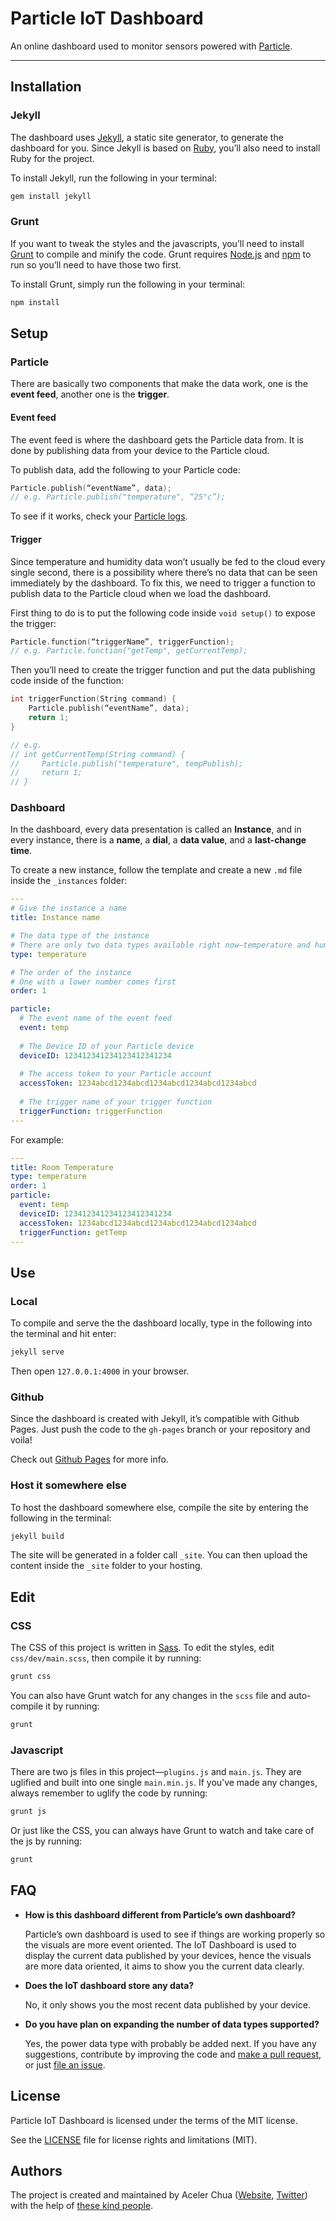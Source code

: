 # Particle IoT Dashboard

An online dashboard used to monitor sensors powered with [Particle](https://www.particle.io/).

---

## Installation

### Jekyll 

The dashboard uses [Jekyll](http://jekyllrb.com), a static site generator, to generate the dashboard for you. Since Jekyll is based on [Ruby](https://www.ruby-lang.org/), you’ll also need to install Ruby for the project.

To install Jekyll, run the following in your terminal:

```bash 
gem install jekyll
```

### Grunt

If you want to tweak the styles and the javascripts, you’ll need to install [Grunt](http://gruntjs.com/) to compile and minify the code. Grunt requires [Node.js](https://nodejs.org/en/) and [npm](https://www.npmjs.com/) to run so you’ll need to have those two first.

To install Grunt, simply run the following in your terminal:

```bash
npm install
```

## Setup

### Particle

There are basically two components that make the data work, one is the **event feed**, another one is the **trigger**.

#### Event feed

The event feed is where the dashboard gets the Particle data from. It is done by publishing data from your device to the Particle cloud.

To publish data, add the following to your Particle code:

```c++
Particle.publish(“eventName”, data);
// e.g. Particle.publish("temperature", “25°c”);
```

To see if it works, check your [Particle logs](https://dashboard.particle.io/user/logs).

#### Trigger

Since temperature and humidity data won’t usually be fed to the cloud every single second, there is a possibility where there’s no data that can be seen immediately by the dashboard. To fix this, we need to trigger a function to publish data to the Particle cloud when we load the dashboard.

First thing to do is to put the following code inside ```void setup()``` to expose the trigger:

```c++
Particle.function(“triggerName”, triggerFunction);
// e.g. Particle.function("getTemp", getCurrentTemp);
```

Then you’ll need to create the trigger function and put the data publishing code inside of the function:

```c++
int triggerFunction(String command) {
    Particle.publish(“eventName”, data);
    return 1;
}

// e.g.
// int getCurrentTemp(String command) {
//     Particle.publish("temperature", tempPublish);
//     return 1;
// }
```

### Dashboard

In the dashboard, every data presentation is called an **Instance**, and in every instance, there is a **name**, a **dial**, a **data value**, and a **last-change time**.

To create a new instance, follow the template and create a new ```.md``` file inside the ```_instances``` folder:

```yaml
---
# Give the instance a name
title: Instance name

# The data type of the instance
# There are only two data types available right now—temperature and humidity
type: temperature

# The order of the instance
# One with a lower number comes first
order: 1

particle:
  # The event name of the event feed
  event: temp
  
  # The Device ID of your Particle device
  deviceID: 123412341234123412341234
  
  # The access token to your Particle account
  accessToken: 1234abcd1234abcd1234abcd1234abcd1234abcd
  
  # The trigger name of your trigger function
  triggerFunction: triggerFunction
---
```

For example:
```yaml
---
title: Room Temperature
type: temperature 
order: 1
particle:
  event: temp
  deviceID: 123412341234123412341234
  accessToken: 1234abcd1234abcd1234abcd1234abcd1234abcd
  triggerFunction: getTemp 
---
```

## Use

### Local

To compile and serve the the dashboard locally, type in the following into the terminal and hit enter:

```bash
jekyll serve
```

Then open ```127.0.0.1:4000``` in your browser.

### Github

Since the dashboard is created with Jekyll, it’s compatible with Github Pages. Just push the code to the ```gh-pages``` branch or your repository and voila!

Check out [Github Pages](https://pages.github.com/) for more info.

### Host it somewhere else

To host the dashboard somewhere else, compile the site by entering the following in the terminal:

```bash
jekyll build
```

The site will be generated in a folder call ```_site```. You can then upload the content inside the ```_site``` folder to your hosting.

## Edit

### CSS

The CSS of this project is written in [Sass](http://sass-lang.com/). To edit the styles, edit ```css/dev/main.scss```, then compile it by running:

``` bash
grunt css
```

You can also have Grunt watch for any changes in the ```scss``` file and auto-compile it by running:

```bash
grunt
```

### Javascript

There are two js files in this project—```plugins.js``` and ```main.js```. They are uglified and built into one single ```main.min.js```. If you’ve made any changes, always remember to uglify the code by running:

```bash
grunt js
```

Or just like the CSS, you can always have Grunt to watch and take care of the js by running:

```bash
grunt
```

## FAQ
- **How is this dashboard different from Particle’s own dashboard?**

  Particle’s own dashboard is used to see if things are working properly so the visuals are more event oriented. The IoT Dashboard is used to display the current data published by your devices, hence the visuals are more data oriented, it aims to show you the current data clearly.
  
- **Does the IoT dashboard store any data?**
   
   No, it only shows you the most recent data published by your device.
   
- **Do you have plan on expanding the number of data types supported?**
   
   Yes, the power data type with probably be added next. If you have any suggestions, contribute by improving the code and [make a pull request](https://github.com/chakler/particle-iot-dashboard/pulls), or just [file an issue](https://github.com/chakler/particle-iot-dashboard/issues).
 
## License

Particle IoT Dashboard is licensed under the terms of the MIT license.

See the [LICENSE](https://github.com/chakler/particle-iot-dashboard/blob/master/LICENSE.md) file for license rights and limitations (MIT).

## Authors

The project is created and maintained by Aceler Chua ([Website](http://aclr.co), [Twitter](https://twitter.com/chakler)) with the help of [these kind people](https://github.com/chakler/particle-iot-dashboard/graphs/contributors).